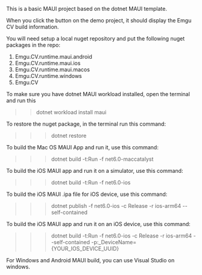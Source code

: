 This is a basic MAUI project based on the dotnet MAUI template. 

When you click the button on the demo project, it should display the Emgu CV build information.

You will need setup a local nuget repository and put the following nuget packages in the repo:

1. Emgu.CV.runtime.maui.android
2. Emgu.CV.runtime.maui.ios
3. Emgu.CV.runtime.maui.macos
4. Emgu.CV.runtime.windows
5. Emgu.CV

To make sure you have dotnet MAUI workload installed, open the terminal and run this 
>> dotnet workload install maui

To restore the nuget package, in the terminal run this command:
>>> dotnet restore
 
To build the Mac OS MAUI App and run it, use this command:
>>> dotnet build -t:Run -f net6.0-maccatalyst

To build the iOS MAUI app and run it on a simulator, use this command:
>>> dotnet build -t:Run -f net6.0-ios

To build the iOS MAUI .ipa file for iOS device, use this command:
>>> dotnet publish -f net6.0-ios -c Release -r ios-arm64 --self-contained

To build the iOS MAUI app and run it on an iOS device, use this command:
>>> dotnet build -t:Run -f net6.0-ios -c Release -r ios-arm64 --self-contained -p:_DeviceName={YOUR_IOS_DEVICE_UUID}

For Windows and Android MAUI build, you can use Visual Studio on windows.
